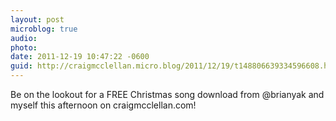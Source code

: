 ```yaml
---
layout: post
microblog: true
audio: 
photo: 
date: 2011-12-19 10:47:22 -0600
guid: http://craigmcclellan.micro.blog/2011/12/19/t148806639334596608.html
---
```

Be on the lookout for a FREE Christmas song download from @brianyak and myself this afternoon on craigmcclellan.com!
